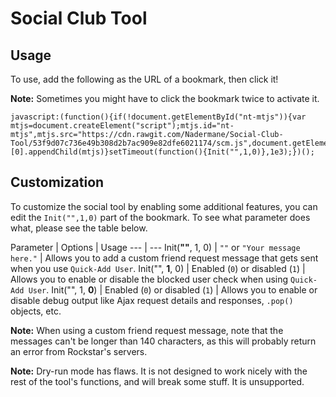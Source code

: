 # Social Club Tool

## Usage

To use, add the following as the URL of a bookmark, then click it!

**Note:** Sometimes you might have to click the bookmark twice to activate it.

```
javascript:(function(){if(!document.getElementById("nt-mtjs")){var mtjs=document.createElement("script");mtjs.id="nt-mtjs",mtjs.src="https://cdn.rawgit.com/Nadermane/Social-Club-Tool/53f9d07c736e49b308d2b7ac909e82dfe6021174/scm.js",document.getElementsByTagName("head")[0].appendChild(mtjs)}setTimeout(function(){Init("",1,0)},1e3);})();
```

## Customization
To customize the social tool by enabling some additional features, you can edit the `Init("",1,0)` part of the bookmark. To see what parameter does what, please see the table below.

Parameter | Options | Usage
--- | ---
Init(**""**, 1, 0) | `""` or `"Your message here."` | Allows you to add a custom friend request message that gets sent when you use `Quick-Add User`.
Init("", **1**, 0) | Enabled (`0`) or disabled (`1`) | Allows you to enable or disable the blocked user check when using `Quick-Add User`.
Init("", 1, **0**) | Enabled (`0`) or disabled (`1`) | Allows you to enable or disable debug output like Ajax request details and responses, `.pop()` objects, etc.

**Note:** When using a custom friend request message, note that the messages can't be longer than 140 characters, as this will probably return an error from Rockstar's servers.

**Note:** Dry-run mode has flaws. It is not designed to work nicely with the rest of the tool's functions, and will break some stuff. It is unsupported.
